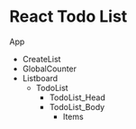 # React Todo List

App <!--display GlobalCounter, Create section, todolists. Contructor of global Sum-->

* CreateList <!--display and create input box and button-->
* GlobalCounter
* Listboard <!--using map to iterate each list, mother of todolist-->
  * TodoList <!--constructor of a/each list, handle add item/Sum Update/hide/edit-->
    * TodoList_Head <!--display list head, handle title edit input&button/delete-->
    * TodoList_Body <!--display list body, handle SumUp-->
      * Items <!--handle each item's edit/delete/checked-->

